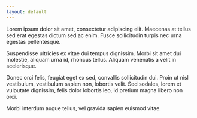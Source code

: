 ```yaml
---
layout: default
---
```


Lorem ipsum dolor sit amet, consectetur adipiscing elit.
Maecenas at tellus sed erat egestas dictum sed ac enim.
Fusce sollicitudin turpis nec urna egestas pellentesque.

Suspendisse ultricies ex vitae dui tempus dignissim.
Morbi sit amet dui molestie, aliquam urna id, rhoncus tellus.
Aliquam venenatis a velit in scelerisque.

Donec orci felis, feugiat eget ex sed, convallis sollicitudin dui.
Proin ut nisl vestibulum, vestibulum sapien non, lobortis velit.
Sed sodales, lorem et vulputate dignissim, felis dolor lobortis leo, id pretium magna libero non orci.

Morbi interdum augue tellus, vel gravida sapien euismod vitae.
